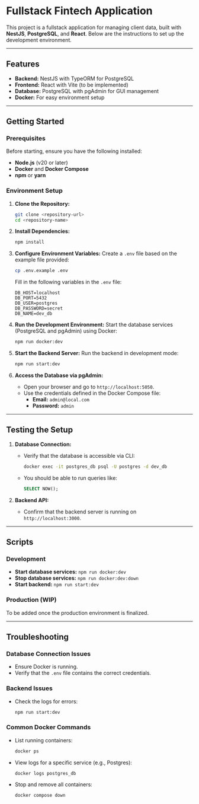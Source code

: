 
# Fullstack Fintech Application

This project is a fullstack application for managing client data, built with **NestJS**, **PostgreSQL**, and **React**. Below are the instructions to set up the development environment.

---

## Features

- **Backend:** NestJS with TypeORM for PostgreSQL
- **Frontend:** React with Vite (to be implemented)
- **Database:** PostgreSQL with pgAdmin for GUI management
- **Docker:** For easy environment setup

---

## Getting Started

### Prerequisites

Before starting, ensure you have the following installed:
- **Node.js** (v20 or later)
- **Docker** and **Docker Compose**
- **npm** or **yarn**

### Environment Setup

1. **Clone the Repository:**
   ```bash
   git clone <repository-url>
   cd <repository-name>
   ```

2. **Install Dependencies:**
   ```bash
   npm install
   ```

3. **Configure Environment Variables:**
   Create a `.env` file based on the example file provided:
   ```bash
   cp .env.example .env
   ```
   Fill in the following variables in the `.env` file:
   ```dotenv
   DB_HOST=localhost
   DB_PORT=5432
   DB_USER=postgres
   DB_PASSWORD=secret
   DB_NAME=dev_db
   ```

4. **Run the Development Environment:**
   Start the database services (PostgreSQL and pgAdmin) using Docker:
   ```bash
   npm run docker:dev
   ```

5. **Start the Backend Server:**
   Run the backend in development mode:
   ```bash
   npm run start:dev
   ```

6. **Access the Database via pgAdmin:**
   - Open your browser and go to `http://localhost:5050`.
   - Use the credentials defined in the Docker Compose file:
     - **Email:** `admin@local.com`
     - **Password:** `admin`

---

## Testing the Setup

1. **Database Connection:**
   - Verify that the database is accessible via CLI:
     ```bash
     docker exec -it postgres_db psql -U postgres -d dev_db
     ```
   - You should be able to run queries like:
     ```sql
     SELECT NOW();
     ```

2. **Backend API:**
   - Confirm that the backend server is running on `http://localhost:3000`.

---

## Scripts

### Development
- **Start database services:** `npm run docker:dev`
- **Stop database services:** `npm run docker:dev:down`
- **Start backend:** `npm run start:dev`

### Production (WIP)
To be added once the production environment is finalized.

---

## Troubleshooting

### Database Connection Issues
- Ensure Docker is running.
- Verify that the `.env` file contains the correct credentials.

### Backend Issues
- Check the logs for errors:
  ```bash
  npm run start:dev
  ```

### Common Docker Commands
- List running containers:
  ```bash
  docker ps
  ```
- View logs for a specific service (e.g., Postgres):
  ```bash
  docker logs postgres_db
  ```
- Stop and remove all containers:
  ```bash
  docker compose down
  ```
